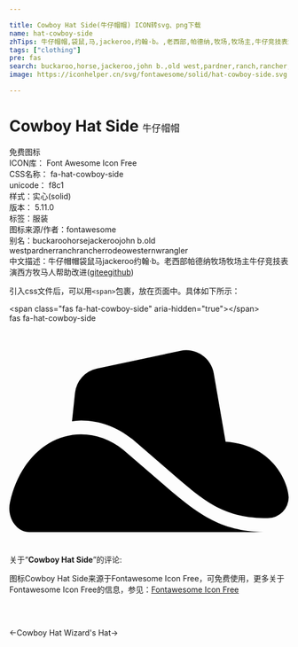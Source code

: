 ```yaml
---

title: Cowboy Hat Side(牛仔帽帽) ICON转svg、png下载
name: hat-cowboy-side
zhTips: 牛仔帽帽,袋鼠,马,jackeroo,约翰·b。,老西部,帕德纳,牧场,牧场主,牛仔竞技表演,西方,牧马人
tags: ["clothing"]
pre: fas
search: buckaroo,horse,jackeroo,john b.,old west,pardner,ranch,rancher,rodeo,western,wrangler
image: https://iconhelper.cn/svg/fontawesome/solid/hat-cowboy-side.svg

---
```


# Cowboy Hat Side  <small style="font-size: 60%;font-weight: 100">牛仔帽帽</small>


<div class="detail-page">
<p>
<span><span class="badge-success badge">免费图标</span> </span>
<br/>
<span>
ICON库：
<span class="badge-secondary badge">Font Awesome Icon Free</span> 
</span>
<br/>
<span>
CSS名称：
<span class="badge-secondary badge">fa-hat-cowboy-side</span> 
</span>
<br/>
<span>
unicode：
<span class="badge-secondary badge">f8c1</span> 
<copy-btn content='f8c1' btn-title=""></copy-btn>
<copy-btn :content='String.fromCodePoint(parseInt("f8c1", 16))' btn-title="复制U"></copy-btn>
</span><br/><span>样式：<span class="badge-light badge">实心(solid)</span></span>
<br/>
<span>
版本：
<span class="badge-secondary badge">5.11.0</span> 
</span><br/><span>标签：<span class="badge-light badge"><router-link to="/tags/clothing.html">服装</router-link></span></span>
<br/>
<span>图标来源/作者：<span class="badge-light badge">fontawesome</span></span> 
<br/>
<span>别名：<span class="badge-light badge">buckaroo</span><span class="badge-light badge">horse</span><span class="badge-light badge">jackeroo</span><span class="badge-light badge">john b.</span><span class="badge-light badge">old west</span><span class="badge-light badge">pardner</span><span class="badge-light badge">ranch</span><span class="badge-light badge">rancher</span><span class="badge-light badge">rodeo</span><span class="badge-light badge">western</span><span class="badge-light badge">wrangler</span></span><br/><span class="zh-detail">中文描述：<span class="badge-primary badge">牛仔帽帽</span><span class="badge-primary badge">袋鼠</span><span class="badge-primary badge">马</span><span class="badge-primary badge">jackeroo</span><span class="badge-primary badge">约翰·b。</span><span class="badge-primary badge">老西部</span><span class="badge-primary badge">帕德纳</span><span class="badge-primary badge">牧场</span><span class="badge-primary badge">牧场主</span><span class="badge-primary badge">牛仔竞技表演</span><span class="badge-primary badge">西方</span><span class="badge-primary badge">牧马人</span><span class="help-link"><span>帮助改进</span>(<a href="https://gitee.com/liuwave/icon-helper/edit/master/json/fontawesome/solid/hat-cowboy-side.json" target="_blank" rel="noopener noreferrer">gitee</a><a href="https://github.com/liuwave/icon-helper/edit/master/json/fontawesome/solid/hat-cowboy-side.json" target="_blank" rel="noopener noreferrer">github</a></span>)</span><br/>
</p>
</div>
<div class="alert alert-dark">
  <i class="fas fa-hat-cowboy-side fa-xs"></i>
  <i class="fas fa-hat-cowboy-side fa-sm"></i>
  <i class="fas fa-hat-cowboy-side fa-lg"></i>
  <i class="fas fa-hat-cowboy-side fa-2x"></i>
  <i class="fas fa-hat-cowboy-side fa-3x"></i>
  <i class="fas fa-hat-cowboy-side fa-5x"></i>
  <i class="fas fa-hat-cowboy-side fa-7x"></i>
</div>
<div>
  <p>引入css文件后，可以用<code>&lt;span&gt;</code>包裹，放在页面中。具体如下所示：    
  </p>
  <div class="alert alert-primary" style="font-size: 14px">
    &lt;span class="fas fa-hat-cowboy-side" aria-hidden="true"&gt;&lt;/span&gt;
    <copy-btn content='<span class="fas fa-hat-cowboy-side" aria-hidden="true"></span>'></copy-btn>
  </div>
  <div class="alert alert-secondary">
    <i class="fas fa-hat-cowboy-side"
    style="font-size: 24px"
    aria-hidden="true"></i> fas fa-hat-cowboy-side
    <copy-btn content="fas fa-hat-cowboy-side" btn-title="复制图标名称"></copy-btn>
  </div>
</div>
<div id="svg" class="svg-wrap">
<svg xmlns="http://www.w3.org/2000/svg" viewBox="0 0 640 512"><path d="M260.8 291.06c-28.63-22.94-62-35.06-96.4-35.06C87 256 21.47 318.72 1.43 412.06c-3.55 16.6-.43 33.83 8.57 47.3C18.75 472.47 31.83 480 45.88 480H592c-103.21 0-155-37.07-233.19-104.46zm234.65-18.29L468.4 116.2A64 64 0 0 0 392 64.41L200.85 105a64 64 0 0 0-50.35 55.79L143.61 226c6.9-.83 13.7-2 20.79-2 41.79 0 82 14.55 117.29 42.82l98 84.48C450.76 412.54 494.9 448 592 448a48 48 0 0 0 48-48c0-25.39-29.6-119.33-144.55-127.23z"/></svg>
</div>
<detail full-name='fa-hat-cowboy-side'></detail>
<div class="icon-detail__container">
<p>关于“<b>Cowboy Hat Side</b>”的评论:</p>
</div>
<Vssue title="关于“Cowboy Hat Side”的评论" />    
<div><p>图标Cowboy Hat Side来源于Fontawesome Icon Free，可免费使用，更多关于  Fontawesome Icon Free的信息，参见：<a target="_blank" href="https://iconhelper.cn/fontawesome.html">Fontawesome Icon Free</a>
</p></div>

<div style="padding:2rem 0 " class="page-nav"><p class="inner"><span class="prev">←<router-link to="/icon/solid/hat-cowboy.html">Cowboy Hat</router-link></span> <span class="next"><router-link to="/icon/solid/hat-wizard.html">Wizard's Hat</router-link>→</span></p></div>
